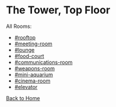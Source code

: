 # The Tower, Top Floor

All Rooms:
* [#rooftop](https://astreatss.github.io/PD-Season-1-Archive/TopFloor/Danganronpa_%20Prospective%20Despair%20-%20The%20Tower%2C%20Top%20Floor%20(KG)%20-%20rooftop%20%5B787514461215916042%5D.html)
* [#meeting-room](https://astreatss.github.io/PD-Season-1-Archive/TopFloor/Danganronpa_%20Prospective%20Despair%20-%20The%20Tower%2C%20Top%20Floor%20(KG)%20-%20meeting-room%20%5B786636121102090320%5D.html)
* [#lounge](https://astreatss.github.io/PD-Season-1-Archive/TopFloor/Danganronpa_%20Prospective%20Despair%20-%20The%20Tower%2C%20Top%20Floor%20(KG)%20-%20lounge%20%5B787519924531626024%5D.html)
* [#food-court](https://astreatss.github.io/PD-Season-1-Archive/TopFloor/Danganronpa_%20Prospective%20Despair%20-%20The%20Tower%2C%20Top%20Floor%20(KG)%20-%20food-court%20%5B786715911125073980%5D.html)
* [#communications-room](https://astreatss.github.io/PD-Season-1-Archive/TopFloor/Danganronpa_%20Prospective%20Despair%20-%20The%20Tower%2C%20Top%20Floor%20(KG)%20-%20communications-room%20%5B786616687550136370%5D.html)
* [#weapons-room](https://astreatss.github.io/PD-Season-1-Archive/TopFloor/Danganronpa_%20Prospective%20Despair%20-%20The%20Tower%2C%20Top%20Floor%20(KG)%20-%20weapons-room%20%5B787519784744517632%5D.html)
* [#mini-aquarium](https://astreatss.github.io/PD-Season-1-Archive/TopFloor/Danganronpa_%20Prospective%20Despair%20-%20The%20Tower%2C%20Top%20Floor%20(KG)%20-%20mini-aquarium%20%5B787522642815090749%5D.html)
* [#cinema-room](https://astreatss.github.io/PD-Season-1-Archive/TopFloor/Danganronpa_%20Prospective%20Despair%20-%20The%20Tower%2C%20Top%20Floor%20(KG)%20-%20cinema-room%20%5B787517878063857664%5D.html)
* [#elevator](https://astreatss.github.io/PD-Season-1-Archive/TopFloor/Danganronpa_%20Prospective%20Despair%20-%20The%20Tower%2C%20Top%20Floor%20(KG)%20-%20elevator%20%5B787513690710605895%5D.html)

[Back to Home](https://astreatss.github.io/PD-Season-1-Archive/)